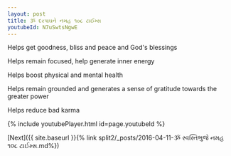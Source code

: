 ```yaml
---
layout: post
title: ૐ દરપાઘને નમહ ૧૦૮ ટાઈમ્સ
youtubeId: N7uSwtsNgwE
---
```

 
 
Helps get goodness, bliss and peace and God's blessings
 
Helps remain focused, help generate inner energy 
 
Helps boost physical and mental health 
 
Helps remain grounded and generates a sense of gratitude towards the greater power 
 
Helps reduce bad karma
 
 
 
 


{% include youtubePlayer.html id=page.youtubeId %}
 
[Next]({{ site.baseurl }}{% link  split2/_posts/2016-04-11-ૐ સ્વસ્તિભુજે નમહ ૧૦૮ ટાઈમ્સ.md%})
 
